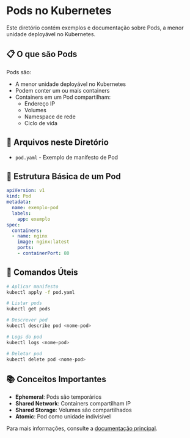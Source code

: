 # Pods no Kubernetes

Este diretório contém exemplos e documentação sobre Pods, a menor unidade deployável no Kubernetes.

## 📋 O que são Pods

Pods são:
- A menor unidade deployável no Kubernetes
- Podem conter um ou mais containers
- Containers em um Pod compartilham:
  - Endereço IP
  - Volumes
  - Namespace de rede
  - Ciclo de vida

## 📁 Arquivos neste Diretório

- `pod.yaml` - Exemplo de manifesto de Pod

## 📄 Estrutura Básica de um Pod

```yaml
apiVersion: v1
kind: Pod
metadata:
  name: exemplo-pod
  labels:
    app: exemplo
spec:
  containers:
  - name: nginx
    image: nginx:latest
    ports:
    - containerPort: 80
```

## 🔧 Comandos Úteis

```bash
# Aplicar manifesto
kubectl apply -f pod.yaml

# Listar pods
kubectl get pods

# Descrever pod
kubectl describe pod <nome-pod>

# Logs do pod
kubectl logs <nome-pod>

# Deletar pod
kubectl delete pod <nome-pod>
```

## 📚 Conceitos Importantes

- **Ephemeral**: Pods são temporários
- **Shared Network**: Containers compartilham IP
- **Shared Storage**: Volumes são compartilhados
- **Atomic**: Pod como unidade indivisível

Para mais informações, consulte a [documentação principal](../README.md).